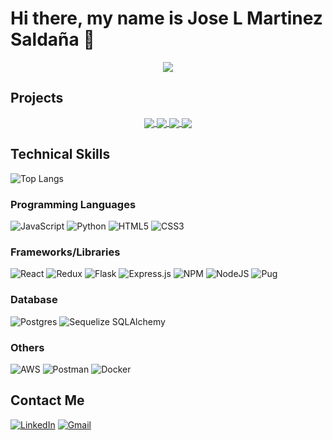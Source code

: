 # Hi there, my name is Jose L Martinez Saldaña 👋
<div align="center">
 <img src="https://github-readme-stats.vercel.app/api?username=jmartinezsal&theme=radical") />
 </div>
                           
## Projects 
<div align="center">
<a href="https://github.com/jmartinezsal/Culturegram">
  <img align="center" src="https://github-readme-stats.vercel.app/api/pin/?username=jmartinezsal&repo=Culturegram&theme=radical" />
</a>
<a href="https://github.com/jmartinezsal/heirbnb-app">
  <img align="center" src="https://github-readme-stats.vercel.app/api/pin/?username=jmartinezsal&repo=heirbnb-app&theme=radical" />
</a>
<a href="https://github.com/jmartinezsal/noteIt">
  <img align="center" src="https://github-readme-stats.vercel.app/api/pin/?username=jmartinezsal&repo=noteIt&theme=radical" />
</a>
<a href="https://github.com/jmartinezsalstatOverflow">
  <img align="center" src="https://github-readme-stats.vercel.app/api/pin/?username=jmartinezsal&repo=statOverflow&theme=radical" />
</a>
</div>


## Technical Skills
![Top Langs](https://github-readme-stats.vercel.app/api/top-langs/?username=jmartinezsal)

### Programming Languages
![JavaScript](https://img.shields.io/badge/javascript-%23323330.svg?style=for-the-badge&logo=javascript&logoColor=%23F7DF1E)
![Python](https://img.shields.io/badge/python-3670A0?style=for-the-badge&logo=python&logoColor=ffdd54)
![HTML5](https://img.shields.io/badge/html5-%23E34F26.svg?style=for-the-badge&logo=html5&logoColor=white)
![CSS3](https://img.shields.io/badge/css3-%231572B6.svg?style=for-the-badge&logo=css3&logoColor=white)

### Frameworks/Libraries
![React](https://img.shields.io/badge/react-%2320232a.svg?style=for-the-badge&logo=react&logoColor=%2361DAFB)
![Redux](https://img.shields.io/badge/redux-%23593d88.svg?style=for-the-badge&logo=redux&logoColor=white)
![Flask](https://img.shields.io/badge/flask-%23000.svg?style=for-the-badge&logo=flask&logoColor=white)
![Express.js](https://img.shields.io/badge/express.js-%23404d59.svg?style=for-the-badge&logo=express&logoColor=%2361DAFB)
![NPM](https://img.shields.io/badge/NPM-%23000000.svg?style=for-the-badge&logo=npm&logoColor=white)
![NodeJS](https://img.shields.io/badge/node.js-6DA55F?style=for-the-badge&logo=node.js&logoColor=white)
![Pug](https://img.shields.io/badge/Pug-FFF?style=for-the-badge&logo=pug&logoColor=A86454)

### Database
![Postgres](https://img.shields.io/badge/postgres-%23316192.svg?style=for-the-badge&logo=postgresql&logoColor=white)
![Sequelize](https://img.shields.io/badge/Sequelize-52B0E7?style=for-the-badge&logo=Sequelize&logoColor=white)
SQLAlchemy 

### Others
![AWS](https://img.shields.io/badge/AWS-%23FF9900.svg?style=for-the-badge&logo=amazon-aws&logoColor=white)
![Postman](https://img.shields.io/badge/Postman-FF6C37?style=for-the-badge&logo=postman&logoColor=white)
![Docker](https://img.shields.io/badge/docker-%230db7ed.svg?style=for-the-badge&logo=docker&logoColor=white)

## Contact Me
[![LinkedIn](https://img.shields.io/badge/linkedin-%230077B5.svg?style=for-the-badge&logo=linkedin&logoColor=white)](https://www.linkedin.com/in/jose-mart%C3%ADnez-salda%C3%B1a-b7a1b3b8/)
[![Gmail](https://img.shields.io/badge/Gmail-D14836?style=for-the-badge&logo=gmail&logoColor=white)](mailto:jmartinezsal326@gmail.com)

